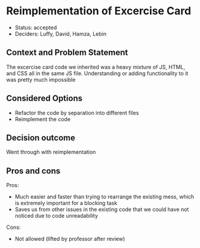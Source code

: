 # Reimplementation of Excercise Card

 - Status: accepted
 - Deciders: Luffy, David, Hamza, Lebin

## Context and Problem Statement

The excercise card code we inherited was a heavy mixture of JS, HTML, and CSS all in the same JS file. Understanding or adding functionality to it was pretty much impossible 

## Considered Options

 - Refactor the code by separation into different files
 - Reimplement the code

## Decision outcome

Went through with reimplementation

## Pros and cons
Pros:
 - Much easier and faster than trying to rearrange the existing mess, which is extremely important for a blocking task
 - Saves us from other issues in the existing code that we could have not noticed due to code unreadability

Cons:
 - Not allowed (lifted by professor after review)
